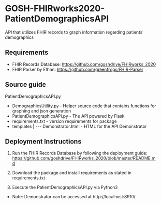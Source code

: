 # GOSH-FHIRworks2020-PatientDemographicsAPI
API that utilizes FHIR records to graph information regarding patients' demographics

## Requirements
- FHIR Records Database: https://github.com/goshdrive/FHIRworks_2020
- FHIR Parser by Ethan: https://github.com/greenfrogs/FHIR-Parser

## Source guide

PatientDemographicsAPI.py
- DemographicsUtility.py - Helper source code that contains functions for graphing and json generation
- PatientDemographicsAPI.py - The API powered by Flask
- requirements.txt - version requirements for package
- templates
    | --- Demonstrator.html - HTML for the API Demonstrator


## Deployment Instructions
1. Run the FHIR Records Database by following the deployment guide: https://github.com/goshdrive/FHIRworks_2020/blob/master/README.md 

2. Download the package and install requirements as stated in requirements.txt

3. Execute the PatientDemographicsAPI.py via Python3

- Note: Demonstrator can be accessed at http://localhost:8910/

